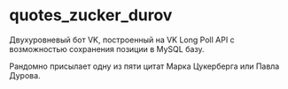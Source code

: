 # quotes_zucker_durov
Двухуровневый бот VK, построенный на VK Long Poll API с возможностью сохранения позиции в MySQL базу.<br/>

Рандомно присылает одну из пяти цитат Марка Цукерберга или Павла Дурова.
